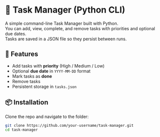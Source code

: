 # 📝 Task Manager (Python CLI)

A simple command-line Task Manager built with Python.  
You can add, view, complete, and remove tasks with priorities and optional due dates.  
Tasks are saved in a JSON file so they persist between runs.

## 🚀 Features
- Add tasks with **priority** (High / Medium / Low)
- Optional **due date** in `YYYY-MM-DD` format
- Mark tasks as **done**
- Remove tasks
- Persistent storage in `tasks.json`

## 📦 Installation
Clone the repo and navigate to the folder:
```bash
git clone https://github.com/your-username/task-manager.git
cd task-manager
